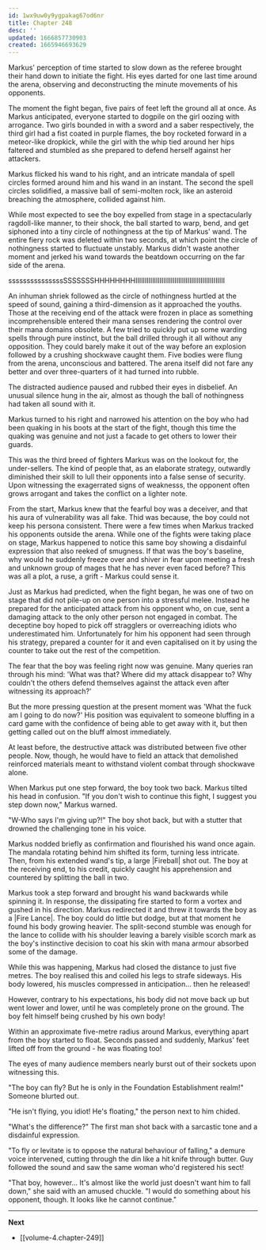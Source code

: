 ```yaml
---
id: 1wx9uw0y9ygpakag67od6nr
title: Chapter 248
desc: ''
updated: 1666857730903
created: 1665946693629
---
```


Markus' perception of time started to slow down as the referee brought their hand down to initiate the fight. His eyes darted for one last time around the arena, observing and deconstructing the minute movements of his opponents.

The moment the fight began, five pairs of feet left the ground all at once. As Markus anticipated, everyone started to dogpile on the girl oozing with arrogance. Two girls bounded in with a sword and a saber respectively, the third girl had a fist coated in purple flames, the boy rocketed forward in a meteor-like dropkick, while the girl with the whip tied around her hips faltered and stumbled as she prepared to defend herself against her attackers.

Markus flicked his wand to his right, and an intricate mandala of spell circles formed around him and his wand in an instant. The second the spell circles solidified, a massive ball of semi-molten rock, like an asteroid breaching the atmosphere, collided against him.

While most expected to see the boy expelled from stage in a spectacularly ragdoll-like manner, to their shock, the ball started to warp, bend, and get siphoned into a tiny circle of nothingness at the tip of Markus' wand. The entire fiery rock was deleted within two seconds, at which point the circle of nothingness started to fluctuate unstably. Markus didn't waste another moment and jerked his wand towards the beatdown occurring on the far side of the arena. 

sssssssssssssssSSSSSSSHHHHHHHHIIIIIIIIIIIIIIIIIIIIIIIIIIIIIIIIIIIIIIIIIIIIIIII

An inhuman shriek followed as the circle of nothingness hurtled at the speed of sound, gaining a third-dimension as it approached the youths. Those at the receiving end of the attack were frozen in place as something incomprehensible entered their mana senses rendering the control over their mana domains obsolete. A few tried to quickly put up some warding spells through pure instinct, but the ball drilled through it all without any opposition. They could barely make it out of the way before an explosion followed by a crushing shockwave caught them. Five bodies were flung from the arena, unconscious and battered. The arena itself did not fare any better and over three-quarters of it had turned into rubble.

The distracted audience paused and rubbed their eyes in disbelief. An unusual silence hung in the air, almost as though the ball of nothingness had taken all sound with it.

Markus turned to his right and narrowed his attention on the boy who had been quaking in his boots at the start of the fight, though this time the quaking was genuine and not just a facade to get others to lower their guards.

This was the third breed of fighters Markus was on the lookout for, the under-sellers. The kind of people that, as an elaborate strategy, outwardly diminished their skill to lull their opponents into a false sense of security. Upon witnessing the exagerrated signs of weaknesss, the opponent often grows arrogant and takes the conflict on a lighter note.

From the start, Markus knew that the fearful boy was a deceiver, and that his aura of vulnerability was all fake. Thid was because, the boy could not keep his persona consistent. There were a few times when Markus tracked his opponents outside the arena. While one of the fights were taking place on stage, Markus happened to notice this same boy showing a disdainful expression that also reeked of smugness. If that was the boy's baseline, why would he suddenly freeze over and shiver in fear upon meeting a fresh and unknown group of mages that he has never even faced before? This was all a plot, a ruse, a grift - Markus could sense it.

Just as Markus had predicted, when the fight began, he was one of two on stage that did not pile-up on one person into a stressful melee. Instead he prepared for the anticipated attack from his opponent who, on cue, sent a damaging attack to the only other person not engaged in combat. The deceptine boy hoped to pick off stragglers or overreaching idiots who underestimated him. Unfortunately for him his opponent had seen through his strategy, prepared a counter for it and even capitalised on it by using the counter to take out the rest of the competition.

The fear that the boy was feeling right now was genuine. Many queries ran through his mind: 'What was that? Where did my attack disappear to? Why couldn't the others defend themselves against the attack even after witnessing its approach?'

But the more pressing question at the present moment was 'What the fuck am I going to do now?' His position was equivalent to someone bluffing in a card game with the confidence of being able to get away with it, but then getting called out on the bluff almost immediately.

At least before, the destructive attack was distributed between five other people. Now, though, he would have to field an attack that demolished reinforced materials meant to withstand violent combat through shockwave alone.

When Markus put one step forward, the boy took two back. Markus tilted his head in confusion. "If you don't wish to continue this fight, I suggest you step down now," Markus warned.

"W-Who says I'm giving up?!" The boy shot back, but with a stutter that drowned the challenging tone in his voice.

Markus nodded briefly as confirmation and flourished his wand once again. The mandala rotating behind him shifted its form, turning less intricate. Then, from his extended wand's tip, a large |Fireball| shot out. The boy at the receiving end, to his credit, quickly caught his apprehension and countered by splitting the ball in two.

Markus took a step forward and brought his wand backwards while spinning it. In response, the dissipating fire started to form a vortex and gushed in his direction. Markus redirected it and threw it towards the boy as a |Fire Lance|.  The boy could do little but dodge, but at that moment he found his body growing heavier. The split-second stumble was enough for the lance to collide with his shoulder leaving a barely visible scorch mark as the boy's instinctive decision to coat his skin with mana armour absorbed some of the damage.

While this was happening, Markus had closed the distance to just five metres. The boy realised this and coiled his legs to strafe sideways. His body lowered, his muscles compressed in anticipation... then he released!

However, contrary to his expectations, his body did not move back up but went lower and lower, until he was completely prone on the ground. The boy felt himself being crushed by his own body!

Within an approximate five-metre radius around Markus, everything apart from the boy started to float. Seconds passed and suddenly, Markus' feet lifted off from the ground - he was floating too!

The eyes of many audience members nearly burst out of their sockets upon witnessing this.

"The boy can fly? But he is only in the Foundation Establishment realm!" Someone blurted out.

"He isn't flying, you idiot! He's floating," the person next to him chided.

"What's the difference?" The first man shot back with a sarcastic tone and a disdainful expression.

"To fly or levitate is to oppose the natural behaviour of falling," a demure voice intervened, cutting through the din like a hit knife through butter. Guy followed the sound and saw the same woman who'd registered his sect!

"That boy, however... It's almost like the world just doesn't want him to fall down," she said with an amused chuckle. "I would do something about his opponent, though. It looks like he cannot continue."

____

**Next**
* [[volume-4.chapter-249]]
